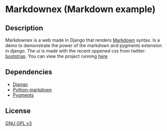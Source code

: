 Markdownex (Markdown example)
============================

Description
-----------

Markdownex is a web made in Django that renders [Markdown](http://daringfireball.net/projects/markdown/) syntax. Is a demo to demonstrate the power of the markdown and pygments extension in django. The ui is made with the recent 
oppened css from twitter: [bootstrap](http://twitter.github.com/bootstrap/). You can view the project running [here](http://sx267.o1.gondor.io/)

Dependencies
------------
* [Django](https://www.djangoproject.com/)
* [Python-markdown](http://www.freewisdom.org/projects/python-markdown/)
* [Pygments](http://pygments.org/)


License
-------

[GNU GPL v3](http://www.gnu.org/licenses/gpl-3.0.html)
